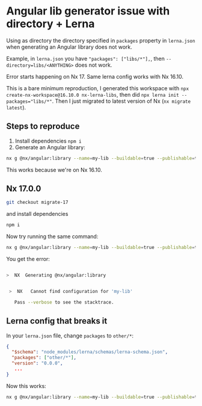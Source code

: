 # Angular lib generator issue with directory + Lerna

Using as directory the directory specified in `packages` property in `lerna.json` when generating an Angular library does not work.

Example, in `lerna.json` you have `"packages": ["libs/*"],`, then `--directory=libs/<ANYTHING>` does not work.

Error starts happening on Nx 17. Same lerna config works with Nx 16.10.

This is a bare minimum reproduction, I generated this workspace with `npx create-nx-workspace@16.10.0 nx-lerna-libs`, then did `npx lerna init --packages="libs/*"`. Then I just migrated to latest version of Nx (`nx migrate latest`).

## Steps to reproduce

1. Install dependencies `npm i`
2. Generate an Angular library:

```bash
nx g @nx/angular:library --name=my-lib --buildable=true --publishable=true --importPath=@myorg/my-lib  --directory=libs/my-lib  --projectNameAndRootFormat=as-provided --dry-run
```

This works because we're on Nx 16.10.

## Nx 17.0.0

```bash
git checkout migrate-17
```

and install dependencies

```bash
npm i
```

Now try running the same command:

```bash
nx g @nx/angular:library --name=my-lib --buildable=true --publishable=true --importPath=@myorg/my-lib  --directory=libs/my-lib  --projectNameAndRootFormat=as-provided --dry-run
```

You get the error:

```bash

>  NX  Generating @nx/angular:library


 >  NX   Cannot find configuration for 'my-lib'

   Pass --verbose to see the stacktrace.
```

## Lerna config that breaks it

In your `lerna.json` file, change `packages` to `other/*`:

```json
{
  "$schema": "node_modules/lerna/schemas/lerna-schema.json",
  "packages": ["other/*"],
  "version": "0.0.0",
   ...
}
```

Now this works:

```bash
nx g @nx/angular:library --name=my-lib --buildable=true --publishable=true --importPath=@myorg/my-lib  --directory=libs/my-lib  --projectNameAndRootFormat=as-provided --dry-run
```
